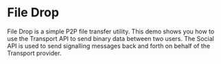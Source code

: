 File Drop
=========

File Drop is a simple P2P file transfer utility.
This demo shows you how to use the Transport API to send binary data
between two users. The Social API is used to send signalling messages back and
forth on behalf of the Transport provider.
